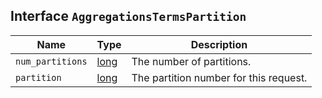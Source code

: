 ## Interface `AggregationsTermsPartition`

| Name | Type | Description |
| - | - | - |
| `num_partitions` | [long](./long.md) | The number of partitions. |
| `partition` | [long](./long.md) | The partition number for this request. |
